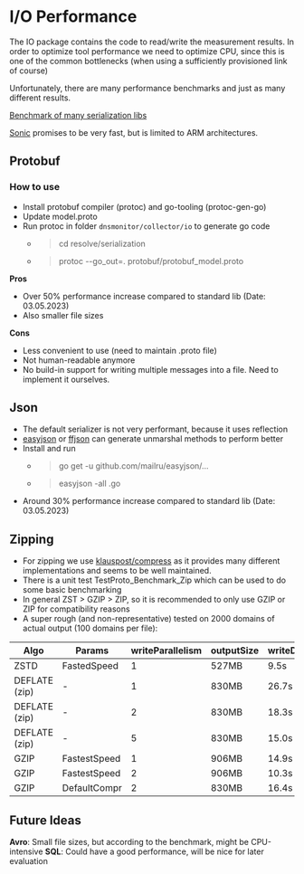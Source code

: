 # I/O Performance

The IO package contains the code to read/write the measurement results.
In order to optimize tool performance we need to optimize CPU, since this
is one of the common bottlenecks (when using a sufficiently provisioned link of course)

Unfortunately, there are many performance benchmarks and just as many different results.


[Benchmark of many serialization libs](https://github.com/alecthomas/go_serialization_benchmarks)

[Sonic](https://github.com/bytedance/sonic) promises to be very fast, but is limited to ARM architectures.


## Protobuf

### How to use

- Install protobuf compiler (protoc) and go-tooling (protoc-gen-go)
- Update model.proto
- Run protoc in folder `dnsmonitor/collector/io` to generate go code
  - > cd resolve/serialization
  - > protoc --go_out=. protobuf/protobuf_model.proto

**Pros**

- Over 50% performance increase compared to standard lib (Date: 03.05.2023)
- Also smaller file sizes

**Cons**

- Less convenient to use (need to maintain .proto file)
- Not human-readable anymore
- No build-in support for writing multiple messages into a file. Need to implement it ourselves.

## Json

- The default serializer is not very performant, because it uses reflection
- [easyjson](https://github.com/mailru/easyjson) or [ffjson](https://github.com/pquerna/ffjson) can generate unmarshal methods to perform better
- Install and run
  - > go get -u github.com/mailru/easyjson/...
  - > easyjson -all <file>.go
- Around 30% performance increase compared to standard lib (Date: 03.05.2023)

## Zipping

- For zipping we use [klauspost/compress](https://github.com/klauspost/compress) as it provides many different implementations and seems to be well maintained.
- There is a unit test TestProto_Benchmark_Zip which can be used to do some basic benchmarking
- In general ZST > GZIP > ZIP, so it is recommended to only use GZIP or ZIP for compatibility reasons
- A super rough (and non-representative) tested on 2000 domains of actual output (100 domains per file):

| Algo          | Params       | writeParallelism | outputSize | writeDuration |
|---------------|--------------|------------------|------------|---------------|
| ZSTD          | FastedSpeed  | 1                | 527MB      | 9.5s          |
| DEFLATE (zip) | -            | 1                | 830MB      | 26.7s         |
| DEFLATE (zip) | -            | 2                | 830MB      | 18.3s         |
| DEFLATE (zip) | -            | 5                | 830MB      | 15.0s         |
| GZIP          | FastestSpeed | 1                | 906MB      | 14.9s         |
| GZIP          | FastestSpeed | 2                | 906MB      | 10.3s         |
| GZIP          | DefaultCompr | 2                | 830MB      | 16.4s         |

## Future Ideas

**Avro**: Small file sizes, but according to the benchmark, might be CPU-intensive
**SQL**: Could have a good performance, will be nice for later evaluation

